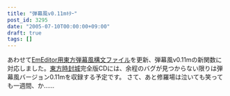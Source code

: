 ```yaml
---
title: "弾幕風v0.11mｷﾀｰ"
post_id: 3295
date: "2005-07-10T00:00:00+09:00"
draft: true
tags: []
---
```



あわせて[EmEditor用東方弾幕風構文ファイル](https://danmaq.com/emeditor-danmakufu)を更新、弾幕風v0.11mの新関数に対応しました。[東方時封城](https://danmaq.com/!/thA/)完全版CDには、余程のバグが見つからない限りは弾幕風バージョン0.11mを収録する予定です。  さて、あと修羅場は泣いても笑っても一週間、か……
